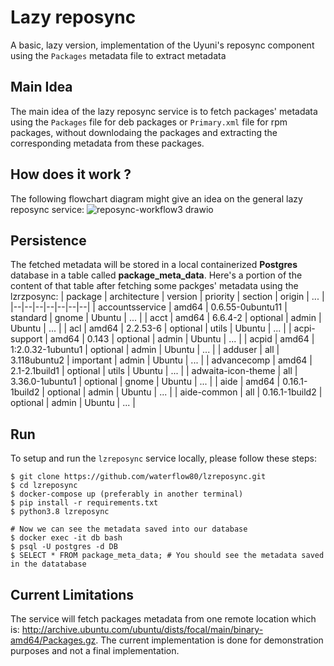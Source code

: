 # Lazy reposync
A basic, lazy version, implementation of the Uyuni's reposync component using the `Packages` metadata file to extract metadata 

## Main Idea
The main idea of the lazy reposync service is to fetch packages' metadata using the `Packages` file for deb packages or `Primary.xml` file for rpm packages, without downlodaing the packages and extracting the corresponding metadata from these packages.

## How does it work ?
The following flowchart diagram might give an idea on the general lazy reposync service:
![reposync-workflow3 drawio](https://github.com/waterflow80/lzreposync/assets/82417779/c4c640d5-2664-4404-9140-f9f75b02ed20)

## Persistence
The fetched metadata will be stored in a local containerized **Postgres** database in a table called **package_meta_data**. Here's a portion of the content of that table after fetching some packges' metadata using the lzrzposync:
| package | architecture | version | priority | section | origin | ... |
|--|--|--|--|--|--|--|
| accountsservice    | amd64        | 0.6.55-0ubuntu11  | standard  | gnome   | Ubuntu | ... |
| acct               | amd64        | 6.6.4-2           | optional  | admin   | Ubuntu | ... |
| acl                | amd64        | 2.2.53-6          | optional  | utils   | Ubuntu | ... |
| acpi-support       | amd64        | 0.143             | optional  | admin   | Ubuntu | ... |
| acpid              | amd64        | 1:2.0.32-1ubuntu1 | optional  | admin   | Ubuntu | ... |
| adduser            | all          | 3.118ubuntu2      | important | admin   | Ubuntu | ... |
| advancecomp        | amd64        | 2.1-2.1build1     | optional  | utils   | Ubuntu | ... |
| adwaita-icon-theme | all          | 3.36.0-1ubuntu1   | optional  | gnome   | Ubuntu | ... |
| aide               | amd64        | 0.16.1-1build2    | optional  | admin   | Ubuntu | ... |
| aide-common        | all          | 0.16.1-1build2    | optional  | admin   | Ubuntu | ... |

## Run
To setup and run the `lzreposync` service locally, please follow these steps:
```shell
$ git clone https://github.com/waterflow80/lzreposync.git
$ cd lzreposync
$ docker-compose up (preferably in another terminal)
$ pip install -r requirements.txt
$ python3.8 lzreposync

# Now we can see the metadata saved into our database
$ docker exec -it db bash
$ psql -U postgres -d DB
$ SELECT * FROM package_meta_data; # You should see the metadata saved in the datatabase
```

## Current Limitations
The service will fetch packages metadata from one remote location which is: http://archive.ubuntu.com/ubuntu/dists/focal/main/binary-amd64/Packages.gz.
The current implementation is done for demonstration purposes and not a final implementation. 

